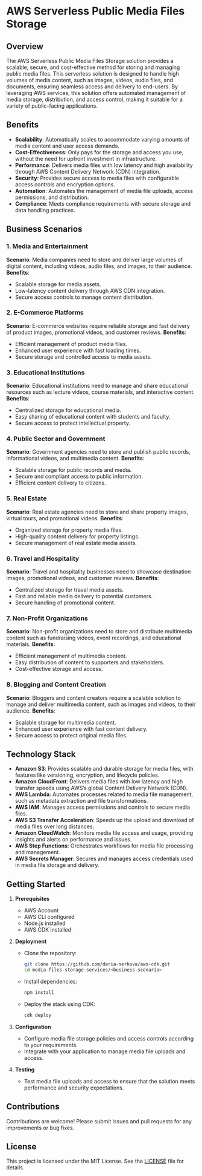 # AWS Serverless Public Media Files Storage

## Overview

The AWS Serverless Public Media Files Storage solution provides a scalable, secure, and cost-effective method for storing and managing public media files. This serverless solution is designed to handle high volumes of media content, such as images, videos, audio files, and documents, ensuring seamless access and delivery to end-users. By leveraging AWS services, this solution offers automated management of media storage, distribution, and access control, making it suitable for a variety of public-facing applications.

## Benefits

- **Scalability**: Automatically scales to accommodate varying amounts of media content and user access demands.
- **Cost-Effectiveness**: Only pays for the storage and access you use, without the need for upfront investment in infrastructure.
- **Performance**: Delivers media files with low latency and high availability through AWS Content Delivery Network (CDN) integration.
- **Security**: Provides secure access to media files with configurable access controls and encryption options.
- **Automation**: Automates the management of media file uploads, access permissions, and distribution.
- **Compliance**: Meets compliance requirements with secure storage and data handling practices.

## Business Scenarios

### 1. **Media and Entertainment**
**Scenario**: Media companies need to store and deliver large volumes of digital content, including videos, audio files, and images, to their audience.
**Benefits**:
- Scalable storage for media assets.
- Low-latency content delivery through AWS CDN integration.
- Secure access controls to manage content distribution.

### 2. **E-Commerce Platforms**
**Scenario**: E-commerce websites require reliable storage and fast delivery of product images, promotional videos, and customer reviews.
**Benefits**:
- Efficient management of product media files.
- Enhanced user experience with fast loading times.
- Secure storage and controlled access to media assets.

### 3. **Educational Institutions**
**Scenario**: Educational institutions need to manage and share educational resources such as lecture videos, course materials, and interactive content.
**Benefits**:
- Centralized storage for educational media.
- Easy sharing of educational content with students and faculty.
- Secure access to protect intellectual property.

### 4. **Public Sector and Government**
**Scenario**: Government agencies need to store and publish public records, informational videos, and multimedia content.
**Benefits**:
- Scalable storage for public records and media.
- Secure and compliant access to public information.
- Efficient content delivery to citizens.

### 5. **Real Estate**
**Scenario**: Real estate agencies need to store and share property images, virtual tours, and promotional videos.
**Benefits**:
- Organized storage for property media files.
- High-quality content delivery for property listings.
- Secure management of real estate media assets.

### 6. **Travel and Hospitality**
**Scenario**: Travel and hospitality businesses need to showcase destination images, promotional videos, and customer reviews.
**Benefits**:
- Centralized storage for travel media assets.
- Fast and reliable media delivery to potential customers.
- Secure handling of promotional content.

### 7. **Non-Profit Organizations**
**Scenario**: Non-profit organizations need to store and distribute multimedia content such as fundraising videos, event recordings, and educational materials.
**Benefits**:
- Efficient management of multimedia content.
- Easy distribution of content to supporters and stakeholders.
- Cost-effective storage and access.

### 8. **Blogging and Content Creation**
**Scenario**: Bloggers and content creators require a scalable solution to manage and deliver multimedia content, such as images and videos, to their audience.
**Benefits**:
- Scalable storage for multimedia content.
- Enhanced user experience with fast content delivery.
- Secure access to protect original media files.

## Technology Stack

- **Amazon S3**: Provides scalable and durable storage for media files, with features like versioning, encryption, and lifecycle policies.
- **Amazon CloudFront**: Delivers media files with low latency and high transfer speeds using AWS’s global Content Delivery Network (CDN).
- **AWS Lambda**: Automates processes related to media file management, such as metadata extraction and file transformations.
- **AWS IAM**: Manages access permissions and controls to secure media files.
- **AWS S3 Transfer Acceleration**: Speeds up the upload and download of media files over long distances.
- **Amazon CloudWatch**: Monitors media file access and usage, providing insights and alerts on performance and issues.
- **AWS Step Functions**: Orchestrates workflows for media file processing and management.
- **AWS Secrets Manager**: Secures and manages access credentials used in media file storage and delivery.

## Getting Started

1. **Prerequisites**
   - AWS Account
   - AWS CLI configured
   - Node.js installed
   - AWS CDK installed

2. **Deployment**
   - Clone the repository:
     ```sh
     git clone https://github.com/daria-serkova/aws-cdk.git
     cd media-files-storage-services/<business-scenario>
     ```
   - Install dependencies:
     ```sh
     npm install
     ```
   - Deploy the stack using CDK:
     ```sh
     cdk deploy
     ```

3. **Configuration**
   - Configure media file storage policies and access controls according to your requirements.
   - Integrate with your application to manage media file uploads and access.

4. **Testing**
   - Test media file uploads and access to ensure that the solution meets performance and security expectations.

## Contributions

Contributions are welcome! Please submit issues and pull requests for any improvements or bug fixes.

## License

This project is licensed under the MIT License. See the [LICENSE](LICENSE) file for details.